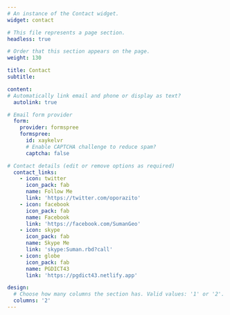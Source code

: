 ```yaml
---
# An instance of the Contact widget.
widget: contact

# This file represents a page section.
headless: true

# Order that this section appears on the page.
weight: 130

title: Contact
subtitle:

content:
# Automatically link email and phone or display as text?
  autolink: true

# Email form provider
  form:
    provider: formspree
    formspree:
      id: xaykelvr
      # Enable CAPTCHA challenge to reduce spam?
      captcha: false

# Contact details (edit or remove options as required)
  contact_links:
    - icon: twitter
      icon_pack: fab
      name: Follow Me
      link: 'https://twitter.com/oporazito'
    - icon: facebook
      icon_pack: fab
      name: Facebook
      link: 'https://facebook.com/SumanGeo'
    - icon: skype
      icon_pack: fab
      name: Skype Me
      link: 'skype:Suman.rbd?call'
    - icon: globe
      icon_pack: fab
      name: PGDICT43
      link: 'https://pgdict43.netlify.app'

design:
  # Choose how many columns the section has. Valid values: '1' or '2'.
  columns: '2'
---
```

